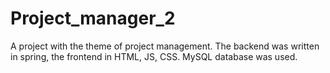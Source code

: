 # Project_manager_2

A project with the theme of project management. The backend was written in spring, the frontend in HTML, JS, CSS. MySQL database was used.

